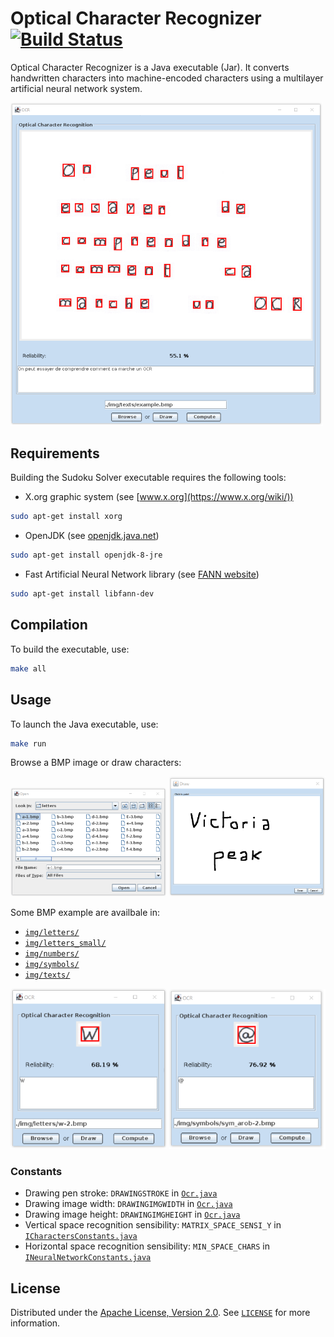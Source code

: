 # Optical Character Recognizer [![Build Status](https://travis-ci.org/kortescode/One-Time-Password-Generator.svg?branch=master)](https://travis-ci.org/kortescode/One-Time-Password-Generator)

Optical Character Recognizer is a Java executable (Jar). It converts handwritten characters into machine-encoded characters using a multilayer artificial neural network system.

<img src="img/previews/text_preview.png" width="500" title="Optical Character Recognizer text preview">

## Requirements

Building the Sudoku Solver executable requires the following tools:
- X.org graphic system (see [www.x.org](https://www.x.org/wiki/))
```bash
sudo apt-get install xorg
```
- OpenJDK (see [openjdk.java.net](https://openjdk.java.net))
```bash
sudo apt-get install openjdk-8-jre
```
- Fast Artificial Neural Network library (see [FANN website](http://leenissen.dk/fann/wp/))
```bash
sudo apt-get install libfann-dev
```

## Compilation

To build the executable, use:
```bash
make all
```

## Usage

To launch the Java executable, use:
```bash
make run
```

Browse a BMP image or draw characters:

<img src="img/previews/browse_preview.png" width="250" title="Optical Character Recognizer browse preview"> <img src="img/previews/draw_preview.png" width="250" title="Optical Character Recognizer draw preview">

Some BMP example are availbale in:
- [`img/letters/`](img/letters/)
- [`img/letters_small/`](img/letters_small/)
- [`img/numbers/`](img/numbers/)
- [`img/symbols/`](img/symbols/)
- [`img/texts/`](img/texts/)

<img src="img/previews/letter_preview.png" width="250" title="Optical Character Recognizer letter preview"> <img src="img/previews/symbol_preview.png" width="250" title="Optical Character Recognizer symbol preview">

### Constants

- Drawing pen stroke: `DRAWINGSTROKE` in [`Ocr.java`](src/main/Ocr.java)
- Drawing image width: `DRAWINGIMGWIDTH` in [`Ocr.java`](src/main/Ocr.java)
- Drawing image height: `DRAWINGIMGHEIGHT` in [`Ocr.java`](src/main/Ocr.java)
- Vertical space recognition sensibility: `MATRIX_SPACE_SENSI_Y` in [`ICharactersConstants.java`](src/bmp/ICharactersConstants.java)
- Horizontal space recognition sensibility: `MIN_SPACE_CHARS` in [`INeuralNetworkConstants.java`](src/fann/INeuralNetworkConstants.java)

## License

Distributed under the [Apache License, Version 2.0](http://www.apache.org/licenses/). See [`LICENSE`](LICENSE) for more information.
